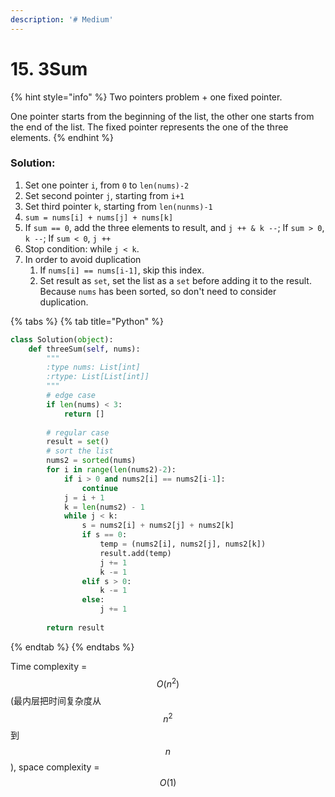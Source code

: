 ```yaml
---
description: '# Medium'
---
```


# 15. 3Sum

{% hint style="info" %}
Two pointers problem + one fixed pointer.

One pointer starts from the beginning of the list, the other one starts from the end of the list. The fixed pointer represents the one of the three elements.
{% endhint %}

### Solution:

1. Set one pointer `i`, from `0` to `len(nums)-2`
2. Set second pointer `j`, starting from `i+1`
3. Set third pointer `k`, starting from `len(nunms)-1`
4. `sum = nums[i] + nums[j] + nums[k]`
5. If `sum == 0`, add the three elements to result, and `j ++ & k --`; If `sum > 0`, `k --`; If `sum < 0`, `j ++`
6. Stop condition: while `j < k`.
7. In order to avoid duplication
   1. If `nums[i] == nums[i-1]`, skip this index.
   2. Set result as `set`, set the list as a `set` before adding it to the result. Because `nums` has been sorted, so don't need to consider duplication.

{% tabs %}
{% tab title="Python" %}
```python
class Solution(object):
    def threeSum(self, nums):
        """
        :type nums: List[int]
        :rtype: List[List[int]]
        """
        # edge case
        if len(nums) < 3:
            return []
        
        # regular case
        result = set()
        # sort the list
        nums2 = sorted(nums)
        for i in range(len(nums2)-2):
            if i > 0 and nums2[i] == nums2[i-1]:
                continue
            j = i + 1
            k = len(nums2) - 1
            while j < k:
                s = nums2[i] + nums2[j] + nums2[k]
                if s == 0:
                    temp = (nums2[i], nums2[j], nums2[k])
                    result.add(temp)
                    j += 1
                    k -= 1
                elif s > 0:
                    k -= 1
                else:
                    j += 1
                    
        return result
```
{% endtab %}
{% endtabs %}

Time complexity = $$O(n^2)$$ \(最内层把时间复杂度从 $$n^2$$ 到 $$n$$ \), space complexity = $$O(1)$$ 

